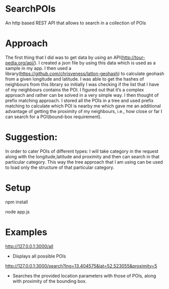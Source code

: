 # SearchPOIs
An http based REST API that allows to search in a collection of POIs

# Approach
The first thing that I did was to get data by using an API(http://tour-pedia.org/api/). I created a json file by using this data which is used as a sample in my app. I then used a library(https://github.com/chrisveness/latlon-geohash) to calculate geohash from a given longitude and latitude. I was able to get the hashes of neighbours from this library so initially I was checking if the list that I have of my neighbours contains the POI. I figured out that it’s a complex approach and rather can be solved in a very simple way. I then thought of prefix matching approach. I stored all the POIs in a tree and used prefix matching to calculate which POI is nearby me which gave me an additional advantage of getting the proximity of my neighbours, i.e., how close or far I can search for a POI(bound-box requirement).

# Suggestion:
In order to cater POIs of different types:
I will take category in the request along with the longitude,latitude and proximity and then can search in that particular category.
This way the tree approach that I am using can be used to load only the structure of that particular category.

# Setup
npm install

node app.js

# Examples
http://127.0.0.1:3000/all
- Displays all possible POIs

http://127.0.0.1:3000/search?lng=13.404575&lat=52.523055&proximity=5
- Searches the provided location parameters with those of POIs, along with proximity of the bounding box.
